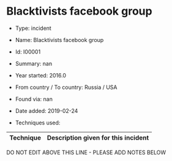 # Blacktivists facebook group

* Type: incident

* Name: Blacktivists facebook group

* Id: I00001

* Summary: nan

* Year started: 2016.0

* From country / To country: Russia / USA

* Found via: nan

* Date added: 2019-02-24

* Techniques used: 

| Technique | Description given for this incident |
| --------- | ------------------------- |


DO NOT EDIT ABOVE THIS LINE - PLEASE ADD NOTES BELOW
